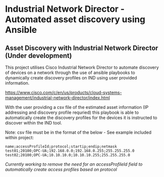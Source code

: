 # Industrial Network Director - Automated asset discovery using Ansible

## Asset Discovery with Industrial Network Director (Under development)

This project utilises Cisco Industrial Network Director to automate discovery of devices on a network through the use of ansible playbooks to dynamically create discovery profiles on IND using user provided information.

https://www.cisco.com/c/en/us/products/cloud-systems-management/industrial-network-director/index.html

With the user providing a csv file of the estimated asset information (IP addressing and discovery profile requried) this playbook is able to automatically create the discovery profiles for the devices it is instructed to discover within the IND tool.

Note: csv file must be in the format of the below - See example included within project:

```"name;accessProfileId;protocol;startip;endip;netmask"
name;accessProfileId;protocol;startip;endip;netmask
test01;20100;OPC-UA;192.168.0.0;192.168.0.255;255.255.255.0
test02;20100;OPC-UA;10.10.10.0;10.10.10.255;255.255.255.0
```

*Currently working to remove the need for an accessProfileId field to automatically create access profiles based on protocol*

